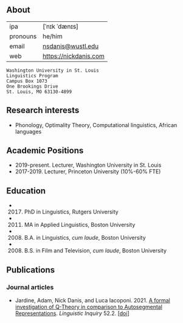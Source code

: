 

## About

| | |
| -------- | -------- |
| ipa     | [ˈnɪk ˈdænɪs] |
| pronouns     | he/him     |
| email     | nsdanis@wustl.edu   |
| web | https://nickdanis.com |

```
Washington University in St. Louis
Linguistics Program
Campus Box 1073
One Brookings Drive
St. Louis, MO 63130-4899
```

## Research interests

- Phonology, Optimality Theory, Computational linguistics, African languages

## Academic Positions

- 2019-present. Lecturer, Washington University in St. Louis
- 2017-2019. Lecturer, Princeton University (10%-60% FTE)

## Education

- 2017. PhD in Linguistics, Rutgers University
- 2011. MA in Applied Linguistics, Boston University
- 2008. B.A. in Linguistics, *cum laude*, Boston University
- 2008. B.S. in Film and Television, *cum laude*, Boston University

## Publications

### Journal articles

- Jardine, Adam, Nick Danis, and Luca Iacoponi. 2021. [A formal investigation of Q-Theory in comparison to Autosegmental Representations](https://www.mitpressjournals.org/doi/abs/10.1162/ling_a_00376). *Linguistic Inquiry* 52.2. [[doi](https://doi.org/10.1162/ling_a_00376)]